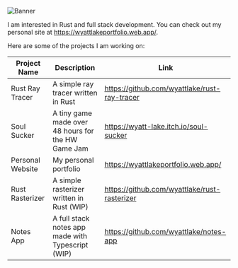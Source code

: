 ![Banner](https://i.imgur.com/G91dRpC.png)

I am interested in Rust and full stack development. You can check out my personal site at https://wyattlakeportfolio.web.app/.

Here are some of the projects I am working on:

| Project Name     | Description                                        | Link                                         |
|------------------|----------------------------------------------------|----------------------------------------------|
| Rust Ray Tracer  | A simple ray tracer written in Rust                | https://github.com/wyattlake/rust-ray-tracer |
| Soul Sucker      | A tiny game made over 48 hours for the HW Game Jam | https://wyatt-lake.itch.io/soul-sucker       |
| Personal Website | My personal portfolio                              | https://wyattlakeportfolio.web.app/          |
| Rust Rasterizer  | A simple rasterizer written in Rust (WIP)          | https://github.com/wyattlake/rust-rasterizer |
| Notes App        | A full stack notes app made with Typescript (WIP)  | https://github.com/wyattlake/notes-app       |
